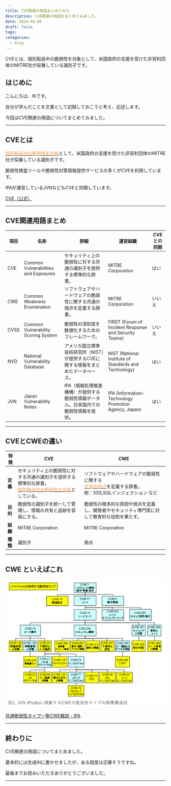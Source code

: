 ```yaml
---
title: CVE関連の用語まとめてみた
description: CVE関連の用語をまとめてみました。
date: 2024-05-05
draft: false
tags: 
categories:
  - blog
---
```


CVEとは、個別製品中の脆弱性を対象として、米国政府の支援を受けた非営利団体のMITRE社が採番している識別子です。

## はじめに

こんにちは、IKです。

自分が学んだことを文書として記録しておこうと考え、記述します。

今回はCVE関連の用語についてまとめてみました。


---

## CVEとは

<u><font color="#f79646">個別製品中の脆弱性を対象</font></u>として、米国政府の支援を受けた非営利団体のMITRE社が採番している識別子です。

脆弱性検査ツールや脆弱性対策情報提供サービスの多くがCVEを利用しています。

IPAが運営しているJVNなどもCVEと同期しています。

[CVE（公式）](https://cve.mitre.org/)


---

## CVE関連用語まとめ


| 項目   | 名称                                   | 詳細                                            | 運営組織                                                  | CVEとの同期 |
| ---- | ------------------------------------ | --------------------------------------------- | ----------------------------------------------------- | ------- |
| CVE  | Common Vulnerabilities and Exposures | セキュリティ上の脆弱性に対する共通の識別子を提供する標準的な辞書。             | MITRE Corporation                                     | はい      |
| CWE  | Common Weakness Enumeration          | ソフトウェアやハードウェアの脆弱性に関する共通の弱点を定義する辞書。            | MITRE Corporation                                     | いいえ     |
| CVSS | Common Vulnerability Scoring System  | 脆弱性の深刻度を数値化するためのフレームワーク。                      | FIRST (Forum of Incident Response and Security Teams) | いいえ     |
| NVD  | National Vulnerability Database      | アメリカ国立標準技術研究所（NIST）が提供するCVEに関する情報をまとめたデータベース。 | NIST (National Institute of Standards and Technology) | はい      |
| JVN  | Japan Vulnerability Notes            | IPA（情報処理推進機構）が提供する脆弱性情報ポータル。日本国内での脆弱性情報を提供。   | IPA (Information-Technology Promotion Agency, Japan)  | はい      |


---

## CVEとCWEの違い


| 特徴     | CVE                                                                                         | CWE                                                                                                |
| ------ | ------------------------------------------------------------------------------------------- | -------------------------------------------------------------------------------------------------- |
| **定義** | セキュリティ上の脆弱性に対する共通の識別子を提供する標準的な辞書。<br><u><font color="#f79646">個別製品中の脆弱性を対象</font></u>としている。 | ソフトウェアやハードウェアの脆弱性に関する<br><u><font color="#f79646">共通の弱点</font></u>を定義する辞書。<br>例：XSS,SQLインジェクション など |
| **目的** | 脆弱性の識別子を統一して管理し、情報の共有と追跡を容易にする。                                                             | 脆弱性の根本的な原因や弱点を定義し、開発者やセキュリティ専門家に対して教育的な役割を果たす。                                                     |
| **組織** | MITRE Corporation                                                                           | MITRE Corporation                                                                                  |
| **種類** | 識別子                                                                                         | 弱点                                                                                                 |


---

## CWE といえばこれ

![CWE](CWE.png)

[共通脆弱性タイプ一覧CWE概説 - IPA](https://www.ipa.go.jp/security/vuln/scap/cwe.html)


---

## 終わりに

CVE関連の用語についてまとめました。

基本的には生成AIに書かせましたが、ある程度は正確そうですね。

最後までお読みいただきありがとうございました。


---